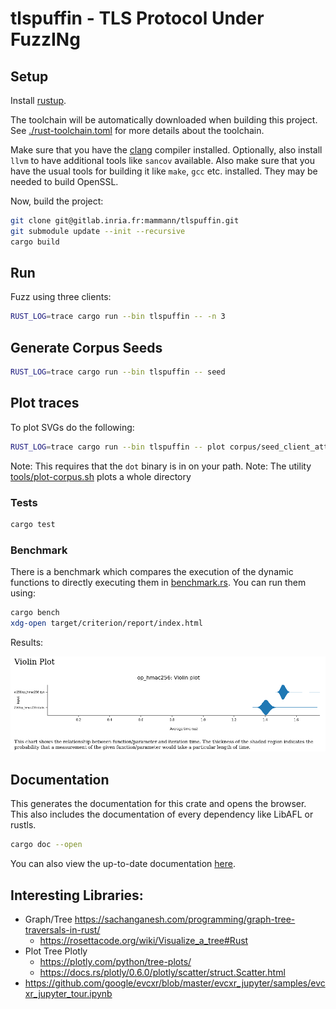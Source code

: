 # tlspuffin - TLS Protocol Under FuzzINg

## Setup

Install [rustup](https://rustup.rs/).

The toolchain will be automatically downloaded when building this project. See [./rust-toolchain.toml](./rust-toolchain.toml) for more details about the toolchain.

Make sure that you have the [clang](https://clang.llvm.org/) compiler installed. Optionally, also install `llvm` to have additional tools like `sancov` available.
Also make sure that you have the usual tools for building it like `make`, `gcc` etc. installed. They may be needed to build OpenSSL.

Now, build the project:

```bash
git clone git@gitlab.inria.fr:mammann/tlspuffin.git
git submodule update --init --recursive
cargo build
```

## Run

Fuzz using three clients:

```bash
RUST_LOG=trace cargo run --bin tlspuffin -- -n 3
```

## Generate Corpus Seeds

```bash
RUST_LOG=trace cargo run --bin tlspuffin -- seed
```

## Plot traces

To plot SVGs do the following:

```bash
RUST_LOG=trace cargo run --bin tlspuffin -- plot corpus/seed_client_attacker12.trace svg ./plots/seed_client_attacker12
```

Note: This requires that the `dot` binary is in on your path.
Note: The utility [tools/plot-corpus.sh](tools/plot-corpus.sh) plots a whole directory

### Tests

```bash
cargo test
```

### Benchmark

There is a benchmark which compares the execution of the dynamic functions to directly executing them
in [benchmark.rs](benches/benchmark.rs). You can run them using:

```bash
cargo bench
xdg-open target/criterion/report/index.html
```

Results:

![](docs/benchmark_dynamic.png)

## Documentation

This generates the documentation for this crate and opens the browser. This also includes the documentation of every
dependency like LibAFL or rustls.

```bash
cargo doc --open
```

You can also view the up-to-date documentation [here](https://mammann.gitlabpages.inria.fr/tlspuffin/tlspuffin/).

## Interesting Libraries:

* Graph/Tree https://sachanganesh.com/programming/graph-tree-traversals-in-rust/
    * https://rosettacode.org/wiki/Visualize_a_tree#Rust
* Plot Tree Plotly
    * https://plotly.com/python/tree-plots/
    * https://docs.rs/plotly/0.6.0/plotly/scatter/struct.Scatter.html
* https://github.com/google/evcxr/blob/master/evcxr_jupyter/samples/evcxr_jupyter_tour.ipynb
